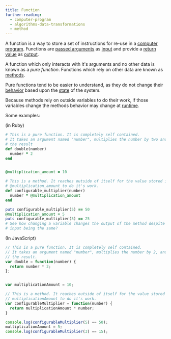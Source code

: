 ```yaml
---
title: Function
further-reading:
  - computer-program
  - algorithms-data-transformations
  - method
---
```

A function is a way to store a set of instructions for re-use in a [computer
program](/computer-program). Functions are [passed arguments](/argument) as
[input](/input) and provide a [return value](/return-value) as
[output](/output).

A function which only interacts with it's arguments and no other data is known
as a _pure function_. Functions which rely on other data are known as
[methods](/method).

Pure functions tend to be easier to understand, as they do not change their
[behavior](/behavior) based upon the [state](/state) of the system.

Because methods rely on outside variables to do their work, if those variables
change the methods behavior may change at [runtime](/runtime).

Some examples:

(in Ruby)

```ruby
# This is a pure function. It is completely self contained.
# It takes an argument named "number", multiplies the number by two and returns
# the result
def double(number)
  number * 2
end


@multiplication_amount = 10

# This is a method. It reaches outside of itself for the value stored in
# @multiplication_amount to do it's work.
def configurable_multiplier(number)
  number * @multiplication_amount
end

puts configurable_multiplier(5) == 50
@multiplication_amount = 5
puts configurable_multiplier(5) == 25
# See how changing a variable changes the output of the method despite the
# input being the same?
```

(In JavaScript)

```javascript
// This is a pure function. It is completely self contained.
// It takes an argument named "number", multiplies the number by 2, and returns
// the result.
var double = function(number) {
  return number * 2;
};


var multiplicationAmount = 10;

// This is a method. It reaches outside of itself for the value stored in
// multiplicationAmount to do it's work.
var configurableMultiplier = function(number) {
  return multiplicationAmount * number;
}

console.log(configurableMultiplier(5) == 50);
multiplicationAmount = 5;
console.log(configurableMultiplier(3) == 15);
```
